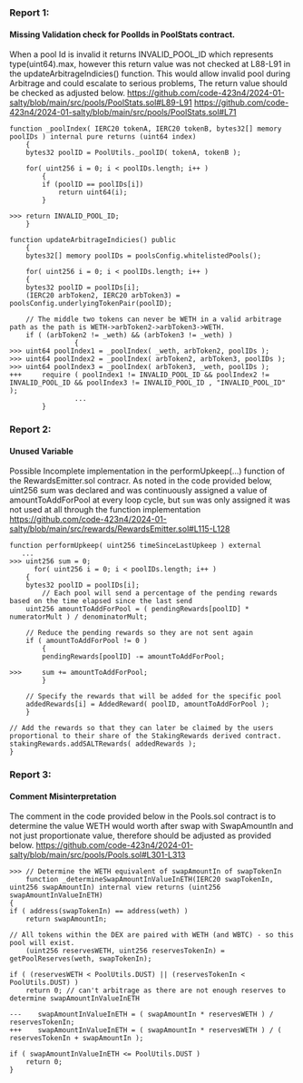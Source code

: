 ###  Report 1:
#### Missing Validation check for PoolIds in PoolStats contract.
When a pool Id is invalid it returns INVALID_POOL_ID which represents type(uint64).max, however this return value was not checked at L88-L91 in the updateArbitrageIndicies() function. This would allow invalid pool during Arbitrage and could escalate to serious problems, The return value should be checked as adjusted below.
https://github.com/code-423n4/2024-01-salty/blob/main/src/pools/PoolStats.sol#L89-L91
https://github.com/code-423n4/2024-01-salty/blob/main/src/pools/PoolStats.sol#L71
```solidity
function _poolIndex( IERC20 tokenA, IERC20 tokenB, bytes32[] memory poolIDs ) internal pure returns (uint64 index)
	{
	bytes32 poolID = PoolUtils._poolID( tokenA, tokenB );

	for( uint256 i = 0; i < poolIDs.length; i++ )
		{
		if (poolID == poolIDs[i])
			return uint64(i);
		}

>>>	return INVALID_POOL_ID;
	}
```
```solidity
function updateArbitrageIndicies() public
	{
	bytes32[] memory poolIDs = poolsConfig.whitelistedPools();

	for( uint256 i = 0; i < poolIDs.length; i++ )
	{
	bytes32 poolID = poolIDs[i];
	(IERC20 arbToken2, IERC20 arbToken3) = poolsConfig.underlyingTokenPair(poolID);

	// The middle two tokens can never be WETH in a valid arbitrage path as the path is WETH->arbToken2->arbToken3->WETH.
	if ( (arbToken2 != _weth) && (arbToken3 != _weth) )
				{
>>>	uint64 poolIndex1 = _poolIndex( _weth, arbToken2, poolIDs );
>>>	uint64 poolIndex2 = _poolIndex( arbToken2, arbToken3, poolIDs );
>>>	uint64 poolIndex3 = _poolIndex( arbToken3, _weth, poolIDs );
+++     require ( poolIndex1 != INVALID_POOL_ID && poolIndex2 != INVALID_POOL_ID && poolIndex3 != INVALID_POOL_ID , "INVALID_POOL_ID" );
				...
		}
```
### Report 2:
#### Unused Variable
Possible Incomplete implementation in the performUpkeep(...) function of the RewardsEmitter.sol contracr. As noted in the code provided below, uint256 sum was declared and was continuously assigned a value of amountToAddForPool at every loop cycle, but `sum` was only assigned it was not used at all through the function implementation
https://github.com/code-423n4/2024-01-salty/blob/main/src/rewards/RewardsEmitter.sol#L115-L128
```solidity
function performUpkeep( uint256 timeSinceLastUpkeep ) external
   ...
>>> uint256 sum = 0;
      for( uint256 i = 0; i < poolIDs.length; i++ )
	{
	bytes32 poolID = poolIDs[i];
		// Each pool will send a percentage of the pending rewards based on the time elapsed since the last send
	uint256 amountToAddForPool = ( pendingRewards[poolID] * numeratorMult ) / denominatorMult;

	// Reduce the pending rewards so they are not sent again
	if ( amountToAddForPool != 0 )
		{
		pendingRewards[poolID] -= amountToAddForPool;

>>>		sum += amountToAddForPool;
		}

	// Specify the rewards that will be added for the specific pool
	addedRewards[i] = AddedReward( poolID, amountToAddForPool );
	}

// Add the rewards so that they can later be claimed by the users proportional to their share of the StakingRewards derived contract.
stakingRewards.addSALTRewards( addedRewards );
}
```
### Report 3:
#### Comment Misinterpretation
The comment in the code provided below in the Pools.sol contract is to determine the value WETH would worth after swap with SwapAmountIn and not just proportionate value, therefore should be adjusted as provided below.
https://github.com/code-423n4/2024-01-salty/blob/main/src/pools/Pools.sol#L301-L313
```solidity
>>> // Determine the WETH equivalent of swapAmountIn of swapTokenIn
	function _determineSwapAmountInValueInETH(IERC20 swapTokenIn, uint256 swapAmountIn) internal view returns (uint256 swapAmountInValueInETH)
{
if ( address(swapTokenIn) == address(weth) )
	return swapAmountIn;

// All tokens within the DEX are paired with WETH (and WBTC) - so this pool will exist.
	(uint256 reservesWETH, uint256 reservesTokenIn) = getPoolReserves(weth, swapTokenIn);

if ( (reservesWETH < PoolUtils.DUST) || (reservesTokenIn < PoolUtils.DUST) )
	return 0; // can't arbitrage as there are not enough reserves to determine swapAmountInValueInETH

---    swapAmountInValueInETH = ( swapAmountIn * reservesWETH ) / reservesTokenIn;
+++    swapAmountInValueInETH = ( swapAmountIn * reservesWETH ) / ( reservesTokenIn + swapAmountIn );

if ( swapAmountInValueInETH <= PoolUtils.DUST )
	return 0;
}
```